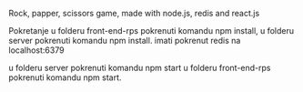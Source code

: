 Rock, papper, scissors game, made with node.js, redis and react.js

Pokretanje
u folderu front-end-rps pokrenuti komandu npm install,
u folderu server pokrenuti komandu npm install.
imati pokrenut redis na localhost:6379

u folderu server pokrenuti komandu npm start
u folderu front-end-rps pokrenuti komandu npm start.
